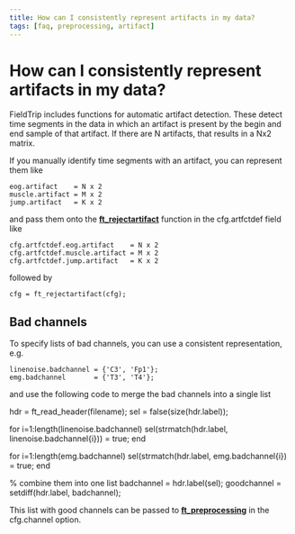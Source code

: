 ```yaml
---
title: How can I consistently represent artifacts in my data?
tags: [faq, preprocessing, artifact]
---
```


# How can I consistently represent artifacts in my data?

FieldTrip includes functions for automatic artifact detection. These detect time segments in the data in which an artifact is present by the begin and end sample of that artifact. If there are N artifacts, that results in a Nx2 matrix.

If you manually identify time segments with an artifact, you can represent them like

    eog.artifact    = N x 2
    muscle.artifact = M x 2
    jump.artifact   = K x 2

and pass them onto the **[ft_rejectartifact](/reference/ft_rejectartifact)** function in the cfg.artfctdef field like

    cfg.artfctdef.eog.artifact    = N x 2
    cfg.artfctdef.muscle.artifact = M x 2
    cfg.artfctdef.jump.artifact   = K x 2

followed by

    cfg = ft_rejectartifact(cfg);

## Bad channels

To specify lists of bad channels, you can use a consistent representation, e.g.

    linenoise.badchannel = {'C3', 'Fp1'};
    emg.badchannel       = {'T3', 'T4'};

and use the following code to merge the bad channels into a single list

  hdr = ft_read_header(filename);
  sel = false(size(hdr.label));

  for i=1:length(linenoise.badchannel)
    sel(strmatch(hdr.label, linenoise.badchannel{i})) = true;
  end

  for i=1:length(emg.badchannel)
    sel(strmatch(hdr.label, emg.badchannel{i}) = true;
  end

  % combine them into one list
  badchannel  = hdr.label(sel);
  goodchannel = setdiff(hdr.label, badchannel);

This list with good channels can be passed to **[ft_preprocessing](/reference/ft_preprocessing)** in the cfg.channel option.
